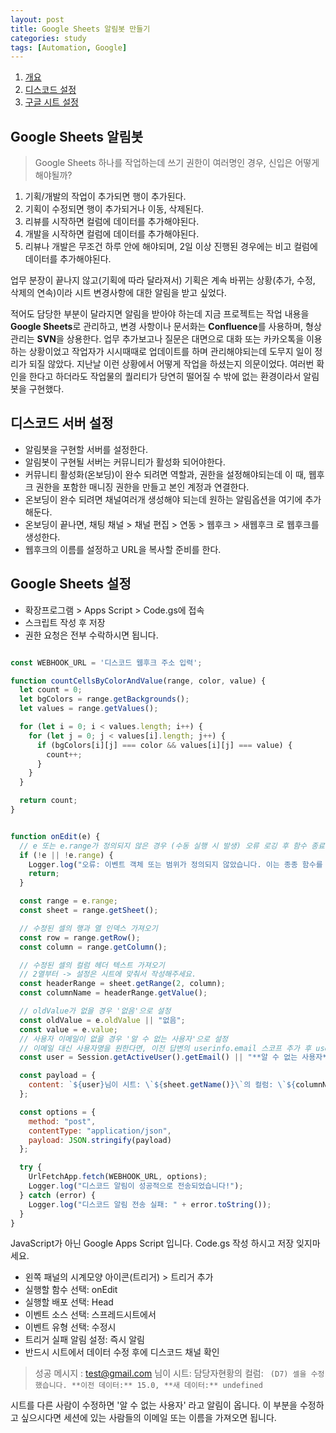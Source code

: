 ```yaml
---
layout: post
title: Google Sheets 알림봇 만들기
categories: study
tags: [Automation, Google]
---
```


1. [개요](#google-sheets-알림봇)
2. [디스코드 설정](#디스코드-서버-설정)
3. [구글 시트 설정](#google-sheets-설정)


## Google Sheets 알림봇

> Google Sheets 하나를 작업하는데 쓰기 권한이 여러명인 경우, 신입은 어떻게 해야될까?

1. 기획/개발의 작업이 추가되면 행이 추가된다.
2. 기획이 수정되면 행이 추가되거나 이동, 삭제된다.
3. 리뷰를 시작하면 컬럼에 데이터를 추가해야된다.
4. 개발을 시작하면 컬럼에 데이터를 추가해야된다.
5. 리뷰나 개발은 무조건 하루 안에 해야되며, 2일 이상 진행된 경우에는 비고 컬럼에 데이터를 추가해야된다. 

업무 분장이 끝나지 않고(기획에 따라 달라져서) 기획은 계속 바뀌는 상황(추가, 수정, 삭제의 연속)이라 시트 변경사항에 대한 알림을 받고 싶었다.

적어도 담당한 부분이 달라지면 알림을 받아야 하는데 지금 프로젝트는 작업 내용을 **Google Sheets**로 관리하고, 변경 사항이나 문서화는 **Confluence**를 사용하며, 형상관리는 **SVN**을 상용한다. 업무 추가보고나 질문은 대면으로 대화 또는 카카오톡을 이용하는 상황이었고 작업자가 시시때때로 업데이트를 하며 관리해야되는데 도무지 일이 정리가 되질 않았다. 지난날 이런 상황에서 어떻게 작업을 하셨는지 의문이었다. 여러번 확인을 한다고 하더라도 작업물의 퀄리티가 당연히 떨어질 수 밖에 없는 환경이라서 알림봇을 구현했다.

## 디스코드 서버 설정

- 알림봇을 구현할 서버를 설정한다.
- 알림봇이 구현될 서버는 커뮤니티가 활성화 되어야한다.
- 커뮤니티 활성화(온보딩)이 완수 되려면 역할과, 권한을 설정해야되는데 이 때, 웹후크 권한을 포함한 매니징 권한을 만들고 본인 계정과 연결한다.
- 온보딩이 완수 되려면 채널여러개 생성해야 되는데 원하는 알림옵션을 여기에 추가해둔다.
- 온보딩이 끝나면, 채팅 채널 > 채널 편집 > 연동 > 웹후크 > 새웹후크 로 웹후크를 생성한다.
- 웹후크의 이름를 설정하고 URL을 복사할 준비를 한다.

## Google Sheets 설정

- 확장프로그램 > Apps Script > Code.gs에 접속
- 스크립트 작성 후 저장
- 권한 요청은 전부 수락하시면 됩니다.

``` JavaScript

const WEBHOOK_URL = '디스코드 웹후크 주소 입력';

function countCellsByColorAndValue(range, color, value) {
  let count = 0;
  let bgColors = range.getBackgrounds();
  let values = range.getValues();

  for (let i = 0; i < values.length; i++) {
    for (let j = 0; j < values[i].length; j++) {
      if (bgColors[i][j] === color && values[i][j] === value) {
        count++;
      }
    }
  }

  return count;
}


function onEdit(e) {
  // e 또는 e.range가 정의되지 않은 경우 (수동 실행 시 발생) 오류 로깅 후 함수 종료
  if (!e || !e.range) {
    Logger.log("오류: 이벤트 객체 또는 범위가 정의되지 않았습니다. 이는 종종 함수를 수동으로 실행할 때 발생합니다.");
    return;
  }

  const range = e.range;
  const sheet = range.getSheet();

  // 수정된 셀의 행과 열 인덱스 가져오기
  const row = range.getRow();
  const column = range.getColumn();

  // 수정된 셀의 컬럼 헤더 텍스트 가져오기
  // 2열부터 -> 설정은 시트에 맞춰서 작성해주세요.
  const headerRange = sheet.getRange(2, column);
  const columnName = headerRange.getValue();

  // oldValue가 없을 경우 '없음'으로 설정
  const oldValue = e.oldValue || "없음";
  const value = e.value;
  // 사용자 이메일이 없을 경우 '알 수 없는 사용자'으로 설정
  // 이메일 대신 사용자명을 원한다면, 이전 답변의 userinfo.email 스코프 추가 후 userEmail.split('@')[0] 활용
  const user = Session.getActiveUser().getEmail() || "**알 수 없는 사용자**";

  const payload = {
    content: `${user}님이 시트: \`${sheet.getName()}\`의 컬럼: \`${columnName}\` (\`${range.getA1Notation()}\`) 셀을 수정했습니다. **이전 데이터:** \`${oldValue}\`, **새 데이터:** \`${value}\``
  };

  const options = {
    method: "post",
    contentType: "application/json",
    payload: JSON.stringify(payload)
  };

  try {
    UrlFetchApp.fetch(WEBHOOK_URL, options);
    Logger.log("디스코드 알림이 성공적으로 전송되었습니다!");
  } catch (error) {
    Logger.log("디스코드 알림 전송 실패: " + error.toString());
  }
}

```
JavaScript가 아닌 Google Apps Script 입니다.
Code.gs 작성 하시고 저장 잊지마세요.

- 왼쪽 패널의 시계모양 아이콘(트리거) > 트리거 추가
- 실행할 함수 선택: onEdit
- 실행할 배포 선택: Head
- 이벤트 소스 선택: 스프레드시트에서
- 이벤트 유형 선택: 수정시
- 트리거 실패 알림 설정: 즉시 알림
- 반드시 시트에서 데이터 수정 후에 디스코드 채널 확인

> 성공 메시지 : test@gmail.com 님이 시트: 담당자현황의 컬럼: ` (D7) 셀을 수정했습니다. **이전 데이터:** 15.0, **새 데이터:** undefined`

시트를 다른 사람이 수정하면 '알 수 없는 사용자' 라고 알림이 옵니다. 이 부분을 수정하고 싶으시다면 세션에 있는 사람들의 이메일 또는 이름을 가져오면 됩니다.
